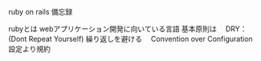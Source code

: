 ruby on rails 備忘録

rubyとは
webアプリケーション開発に向いている言語
基本原則は
　DRY：(Dont Repeat Yourself) 繰り返しを避ける
　Convention over Configuration 設定より規約


